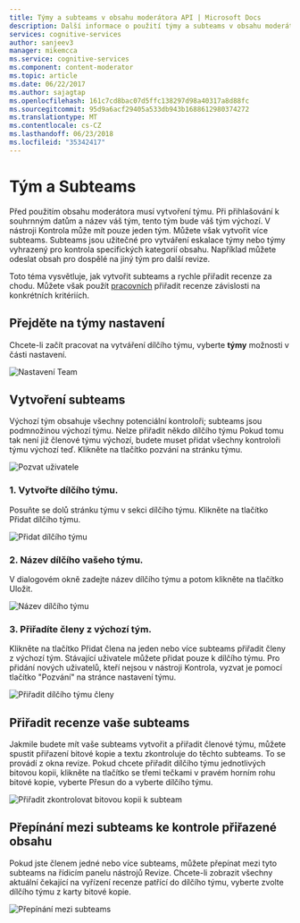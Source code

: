 ```yaml
---
title: Týmy a subteams v obsahu moderátora API | Microsoft Docs
description: Další informace o použití týmy a subteams v obsahu moderátora API pro kognitivní služby.
services: cognitive-services
author: sanjeev3
manager: mikemcca
ms.service: cognitive-services
ms.component: content-moderator
ms.topic: article
ms.date: 06/22/2017
ms.author: sajagtap
ms.openlocfilehash: 161c7cd8bac07d5ffc138297d98a40317a8d88fc
ms.sourcegitcommit: 95d9a6acf29405a533db943b1688612980374272
ms.translationtype: MT
ms.contentlocale: cs-CZ
ms.lasthandoff: 06/23/2018
ms.locfileid: "35342417"
---
```

# <a name="team-and-subteams"></a>Tým a Subteams #

Před použitím obsahu moderátora musí vytvoření týmu. Při přihlašování k souhrnným datům a název váš tým, tento tým bude váš tým výchozí. V nástroji Kontrola může mít pouze jeden tým. Můžete však vytvořit více subteams. Subteams jsou užitečné pro vytváření eskalace týmy nebo týmy vyhrazený pro kontrola specifických kategorií obsahu. Například můžete odeslat obsah pro dospělé na jiný tým pro další revize.

Toto téma vysvětluje, jak vytvořit subteams a rychle přiřadit recenze za chodu. Můžete však použít [pracovních](workflows.md) přiřadit recenze závislosti na konkrétních kritériích.

## <a name="go-to-the-teams-setting"></a>Přejděte na týmy nastavení ##

Chcete-li začít pracovat na vytváření dílčího týmu, vyberte **týmy** možnosti v části nastavení.

![Nastavení Team](images/0-teams-1.png)

## <a name="create-subteams"></a>Vytvoření subteams ##

Výchozí tým obsahuje všechny potenciální kontroloři; subteams jsou podmnožinou výchozí týmu. Nelze přiřadit někdo dílčího týmu Pokud tomu tak není již členové týmu výchozí, budete muset přidat všechny kontroloři týmu výchozí teď. Klikněte na tlačítko pozvání na stránku týmu.

![Pozvat uživatele](images/invite-users.png)

### <a name="1-create-a-subteam"></a>1. Vytvořte dílčího týmu.
Posuňte se dolů stránku týmu v sekci dílčího týmu. Klikněte na tlačítko Přidat dílčího týmu. 

![Přidat dílčího týmu](images/1-teams-1.png)

### <a name="2-name-your-subteam"></a>2. Název dílčího vašeho týmu.
V dialogovém okně zadejte název dílčího týmu a potom klikněte na tlačítko Uložit.

![Název dílčího týmu](images/1-Teams-2.PNG)

### <a name="3-assign-members-from-your-default-team"></a>3. Přiřadíte členy z výchozí tým.
Klikněte na tlačítko Přidat člena na jeden nebo více subteams přiřadit členy z výchozí tým. Stávající uživatele můžete přidat pouze k dílčího týmu. Pro přidání nových uživatelů, kteří nejsou v nástroji Kontrola, vyzvat je pomocí tlačítko "Pozvání" na stránce nastavení týmu.

![Přiřadit dílčího týmu členy](images/1-Teams-3.PNG)

## <a name="assign-reviews-to-your-subteams"></a>Přiřadit recenze vaše subteams ##

Jakmile budete mít vaše subteams vytvořit a přiřadit členové týmu, můžete spustit přiřazení bitové kopie a textu zkontroluje do těchto subteams. To se provádí z okna revize.
Pokud chcete přiřadit dílčího týmu jednotlivých bitovou kopii, klikněte na tlačítko se třemi tečkami v pravém horním rohu bitové kopie, vyberte Přesun do a vyberte dílčího týmu.

![Přiřadit zkontrolovat bitovou kopii k subteam](images/3-review-image-subteam-1.png)

## <a name="switch-between-subteams-to-review-assigned-content"></a>Přepínání mezi subteams ke kontrole přiřazené obsahu ##

Pokud jste členem jedné nebo více subteams, můžete přepínat mezi tyto subteams na řídicím panelu nástrojů Revize. Chcete-li zobrazit všechny aktuální čekající na vyřízení recenze patřící do dílčího týmu, vyberte zvolte dílčího týmu z karty bitové kopie.

![Přepínání mezi subteams](images/3-review-image-subteam-2.png)
